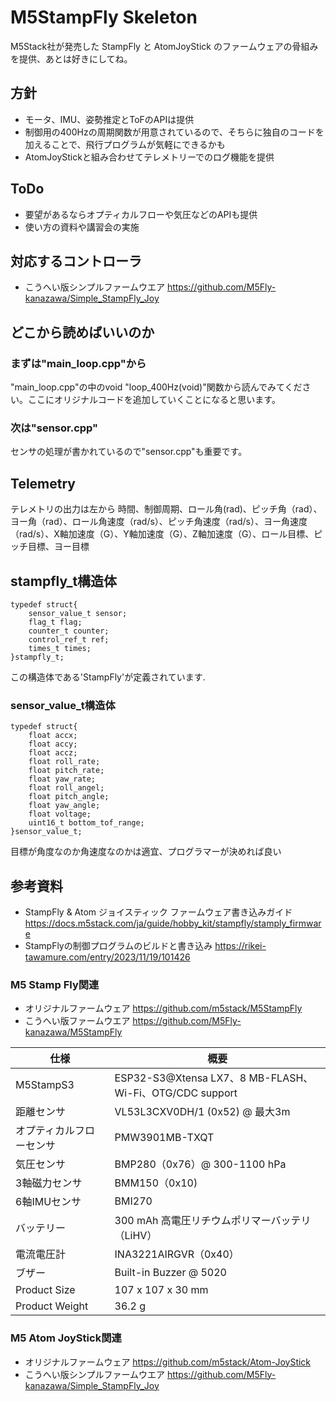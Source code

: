 # M5StampFly Skeleton

M5Stack社が発売した StampFly と AtomJoyStick のファームウェアの骨組みを提供、あとは好きにしてね。

## 方針

- モータ、IMU、姿勢推定とToFのAPIは提供
- 制御用の400Hzの周期関数が用意されているので、そちらに独自のコードを加えることで、飛行プログラムが気軽にできるかも
- AtomJoyStickと組み合わせてテレメトリーでのログ機能を提供

## ToDo

- 要望があるならオプティカルフローや気圧などのAPIも提供
- 使い方の資料や講習会の実施

## 対応するコントローラ

- こうへい版シンプルファームウエア https://github.com/M5Fly-kanazawa/Simple_StampFly_Joy

## どこから読めばいいのか

### まずは"main_loop.cpp"から
"main_loop.cpp"の中のvoid "loop_400Hz(void)"関数から読んでみてください。ここにオリジナルコードを追加していくことになると思います。

### 次は"sensor.cpp"
センサの処理が書かれているので"sensor.cpp"も重要です。

## Telemetry
テレメトリの出力は左から
時間、制御周期、ロール角(rad)、ピッチ角（rad）、ヨー角（rad）、ロール角速度（rad/s）、ピッチ角速度（rad/s）、ヨー角速度（rad/s）、X軸加速度（G）、Y軸加速度（G）、Z軸加速度（G）、ロール目標、ピッチ目標、ヨー目標

## stampfly_t構造体
```
typedef struct{
    sensor_value_t sensor;
    flag_t flag;
    counter_t counter;
    control_ref_t ref;
    times_t times;
}stampfly_t;
```
この構造体である'StampFly'が定義されています.

### sensor_value_t構造体
```
typedef struct{
    float accx;
    float accy;
    float accz;
    float roll_rate;
    float pitch_rate;
    float yaw_rate;
    float roll_angel;
    float pitch_angle;
    float yaw_angle;
    float voltage;
    uint16_t bottom_tof_range;
}sensor_value_t;

```

目標が角度なのか角速度なのかは適宜、プログラマーが決めれば良い

## 参考資料

- StampFly & Atom ジョイスティック ファームウェア書き込みガイド https://docs.m5stack.com/ja/guide/hobby_kit/stampfly/stamply_firmware
- StampFlyの制御プログラムのビルドと書き込み https://rikei-tawamure.com/entry/2023/11/19/101426

 

### M5 Stamp Fly関連

- オリジナルファームウェア https://github.com/m5stack/M5StampFly
- こうへい版ファームウエア https://github.com/M5Fly-kanazawa/M5StampFly

|仕様|概要|
|----|----|
|M5StampS3|ESP32-S3@Xtensa LX7、8 MB-FLASH、Wi-Fi、OTG/CDC support|
|距離センサ|VL53L3CXV0DH/1 (0x52) @ 最大3m|
|オプティカルフローセンサ|PMW3901MB-TXQT|
|気圧センサ|BMP280（0x76）@ 300-1100 hPa|
|3軸磁力センサ|BMM150（0x10)|
|6軸IMUセンサ|BMI270|
|バッテリー|300 mAh 高電圧リチウムポリマーバッテリ（LiHV）|
|電流電圧計|INA3221AIRGVR（0x40）|
|ブザー|Built-in Buzzer @ 5020|
|Product Size|107 x 107 x 30 mm|
|Product Weight|36.2 g|

### M5 Atom JoyStick関連

- オリジナルファームウェア https://github.com/m5stack/Atom-JoyStick
- こうへい版シンプルファームウエア https://github.com/M5Fly-kanazawa/Simple_StampFly_Joy
